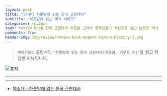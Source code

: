 ```yaml
---  
layout: post  
title: "[리뷰] 하룻밤에 읽는 한국 근현대사"  
subtitle: "하룻밤에 읽는 역사 시리즈"  
categories: review  
tags: review book 한국 근현대사 하룻밤 근대사 일제강점기 독립운동 분단 남북한 역사     
comments: true  
header-img: img/review/review-book-modern-korean-history-1.png
---  
```

  
> `페이퍼로드` 출판사의 `"하룻밤에 읽는 한국 근현대사(최용범, 이우형 저)"`를 읽고 작성한 리뷰입니다.  

![표지](https://theorydb.github.io/assets/img/review/review-book-modern-korean-history-1.png)  

---


---

* [책소개 - 하룻밤에 읽는 한국 근현대사](http://www.yes24.com/Product/Goods/78599659)
